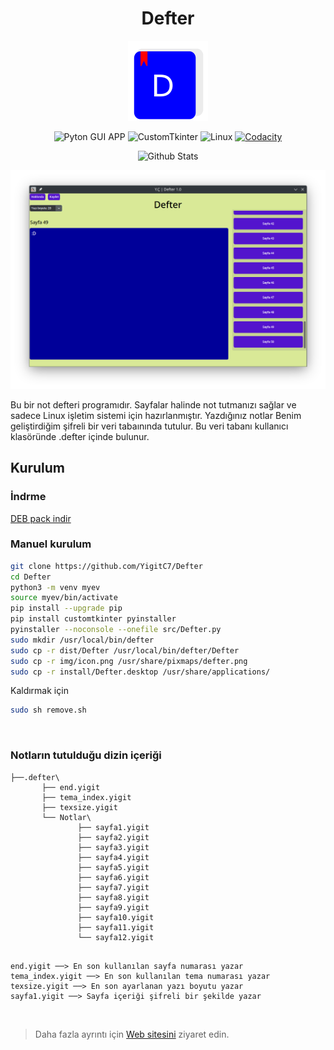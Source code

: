 

<div align="center">
	
# Defter
<img src="img/icon.png" alt="logo" width="128"/>

![Pyton GUI APP](https://img.shields.io/badge/Python-3776AB?logo=python&logoColor=white&style=for-the-badge)
![CustomTkinter](https://img.shields.io/badge/CustomTkinter-1a1a1a?style=for-the-badge&logo=python&logoColor=white)
![Linux](https://img.shields.io/badge/Linux-1e1e1e?logo=linux&logoColor=white&style=for-the-badge)
[![Codacity](https://img.shields.io/codacy/grade/bb3500c728344ef898cb6c66bc356f00?logo=codacy&logoColor=white&style=for-the-badge)](https://app.codacy.com/gh/YigitC7/Defter)

  <a>
    <img src="https://github.com/SabanGnc/SabanGnc/assets/139702707/cc75e47a-eda0-498f-bc38-1a9a3e6ea37c" alt="Github Stats" width="1200">
  </a>
  
</div>


![resim](img.png)

Bu bir not defteri programıdır. Sayfalar halinde not tutmanızı sağlar ve sadece Linux işletim sistemi için hazırlanmıştır. Yazdığınız notlar Benim geliştirdiğim şifreli bir veri tabaınında tutulur. Bu veri tabanı kullanıcı klasöründe .defter içinde bulunur.

## Kurulum

### İndrme
<a href="https://github.com/YigitC7/Defter/releases/download/6.0/Defter-6.0.deb">DEB pack indir</a>

### Manuel kurulum
```bash	
git clone https://github.com/YigitC7/Defter
cd Defter
python3 -m venv myev
source myev/bin/activate
pip install --upgrade pip
pip install customtkinter pyinstaller
pyinstaller --noconsole --onefile src/Defter.py
sudo mkdir /usr/local/bin/defter
sudo cp -r dist/Defter /usr/local/bin/defter/Defter
sudo cp -r img/icon.png /usr/share/pixmaps/defter.png
sudo cp -r install/Defter.desktop /usr/share/applications/
```
<p>Kaldırmak için</p>

```bash
sudo sh remove.sh
```

<br>

### Notların tutulduğu dizin içeriği

```
├──.defter\
       ├── end.yigit 
       ├── tema_index.yigit
       ├── texsize.yigit
       └── Notlar\
               ├── sayfa1.yigit
               ├── sayfa2.yigit
               ├── sayfa3.yigit
               ├── sayfa4.yigit
               ├── sayfa5.yigit
               ├── sayfa6.yigit
               ├── sayfa7.yigit
               ├── sayfa8.yigit
               ├── sayfa9.yigit
               ├── sayfa10.yigit
               ├── sayfa11.yigit
               └── sayfa12.yigit

```
```

end.yigit ──> En son kullanılan sayfa numarası yazar
tema_index.yigit ──> En son kullanılan tema numarası yazar
texsize.yigit ──> En son ayarlanan yazı boyutu yazar
sayfa1.yigit ──> Sayfa içeriği şifreli bir şekilde yazar

```
<br>

>Daha fazla ayrıntı için <a href="https://defter.netlify.app/">Web sitesini</a> ziyaret edin.
